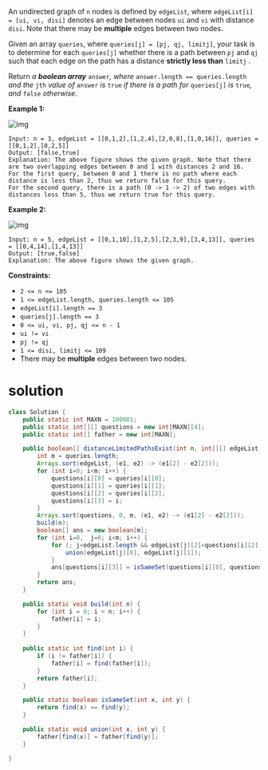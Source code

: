 An undirected graph of `n` nodes is defined by `edgeList`, where `edgeList[i] = [ui, vi, disi]` denotes an edge between nodes `ui` and `vi` with distance `disi`. Note that there may be **multiple** edges between two nodes.

Given an array `queries`, where `queries[j] = [pj, qj, limitj]`, your task is to determine for each `queries[j]` whether there is a path between `pj` and `qj` such that each edge on the path has a distance **strictly less than** `limitj` .

Return *a **boolean array*** `answer`*, where* `answer.length == queries.length` *and the* `jth` *value of* `answer` *is* `true` *if there is a path for* `queries[j]` *is* `true`*, and* `false` *otherwise*.

 

**Example 1:**

![img](https://assets.leetcode.com/uploads/2020/12/08/h.png)

```
Input: n = 3, edgeList = [[0,1,2],[1,2,4],[2,0,8],[1,0,16]], queries = [[0,1,2],[0,2,5]]
Output: [false,true]
Explanation: The above figure shows the given graph. Note that there are two overlapping edges between 0 and 1 with distances 2 and 16.
For the first query, between 0 and 1 there is no path where each distance is less than 2, thus we return false for this query.
For the second query, there is a path (0 -> 1 -> 2) of two edges with distances less than 5, thus we return true for this query.
```

**Example 2:**

![img](https://assets.leetcode.com/uploads/2020/12/08/q.png)

```
Input: n = 5, edgeList = [[0,1,10],[1,2,5],[2,3,9],[3,4,13]], queries = [[0,4,14],[1,4,13]]
Output: [true,false]
Explanation: The above figure shows the given graph.
```

 

**Constraints:**

- `2 <= n <= 105`
- `1 <= edgeList.length, queries.length <= 105`
- `edgeList[i].length == 3`
- `queries[j].length == 3`
- `0 <= ui, vi, pj, qj <= n - 1`
- `ui != vi`
- `pj != qj`
- `1 <= disi, limitj <= 109`
- There may be **multiple** edges between two nodes.

# solution

```java
class Solution {
    public static int MAXN = 100001;
	public static int[][] questions = new int[MAXN][4];
	public static int[] father = new int[MAXN];

    public boolean[] distanceLimitedPathsExist(int n, int[][] edgeList, int[][] queries) {
        int m = queries.length;
        Arrays.sort(edgeList, (e1, e2) -> (e1[2] - e2[2]));
        for (int i=0; i<m; i++) {
            questions[i][0] = queries[i][0];
            questions[i][1] = queries[i][1];
            questions[i][2] = queries[i][2];
            questions[i][3] = i;
        }
        Arrays.sort(questions, 0, m, (e1, e2) -> (e1[2] - e2[2]));
        build(n);
        boolean[] ans = new boolean[m];
        for (int i=0,  j=0; i<m; i++) {
            for (; j<edgeList.length && edgeList[j][2]<questions[i][2]; j++) {
                union(edgeList[j][0], edgeList[j][1]);
            }
            ans[questions[i][3]] = isSameSet(questions[i][0], questions[i][1]);
        }
        return ans;
    }

    public static void build(int n) {
		for (int i = 0; i < n; i++) {
			father[i] = i;
		}
	}
    
	public static int find(int i) {
		if (i != father[i]) {
			father[i] = find(father[i]);
		}
		return father[i];
	}

    public static boolean isSameSet(int x, int y) {
		return find(x) == find(y);
	}

    public static void union(int x, int y) {
        father[find(x)] = father[find(y)];
    }

}
```

